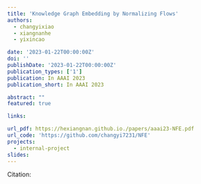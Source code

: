 ```yaml
---
title: 'Knowledge Graph Embedding by Normalizing Flows'
authors:
  - changyixiao
  - xiangnanhe
  - yixincao

date: '2023-01-22T00:00:00Z'
doi: ''
publishDate: '2023-01-22T00:00:00Z'
publication_types: ['1']
publication: In AAAI 2023 
publication_short: In AAAI 2023 

abstract: ""
featured: true

links:

url_pdf: https://hexiangnan.github.io./papers/aaai23-NFE.pdf
url_code: 'https://github.com/changyi7231/NFE'
projects:
  - internal-project
slides:
---
```




Citation:
